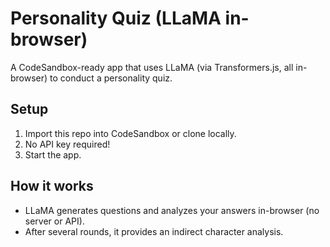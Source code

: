 # Personality Quiz (LLaMA in-browser)

A CodeSandbox-ready app that uses LLaMA (via Transformers.js, all in-browser) to conduct a personality quiz.

## Setup

1. Import this repo into CodeSandbox or clone locally.
2. No API key required!
3. Start the app.

## How it works

- LLaMA generates questions and analyzes your answers in-browser (no server or API).
- After several rounds, it provides an indirect character analysis.
